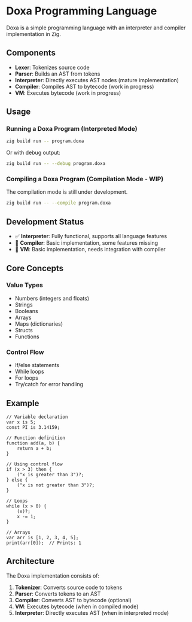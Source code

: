 # Doxa Programming Language

Doxa is a simple programming language with an interpreter and compiler implementation in Zig.

## Components

- **Lexer**: Tokenizes source code
- **Parser**: Builds an AST from tokens
- **Interpreter**: Directly executes AST nodes (mature implementation)
- **Compiler**: Compiles AST to bytecode (work in progress)
- **VM**: Executes bytecode (work in progress)

## Usage

### Running a Doxa Program (Interpreted Mode)

```bash
zig build run -- program.doxa
```

Or with debug output:

```bash
zig build run -- --debug program.doxa
```

### Compiling a Doxa Program (Compilation Mode - WIP)

The compilation mode is still under development.

```bash
zig build run -- --compile program.doxa
```

## Development Status

- ✅ **Interpreter**: Fully functional, supports all language features
- 🚧 **Compiler**: Basic implementation, some features missing
- 🚧 **VM**: Basic implementation, needs integration with compiler

## Core Concepts

### Value Types

- Numbers (integers and floats)
- Strings
- Booleans
- Arrays
- Maps (dictionaries)
- Structs
- Functions

### Control Flow

- If/else statements
- While loops
- For loops
- Try/catch for error handling

## Example

```
// Variable declaration
var x is 5;
const PI is 3.14159;

// Function definition
function add(a, b) {
    return a + b;
}

// Using control flow
if (x > 3) then {
    ("x is greater than 3")?;
} else {
    ("x is not greater than 3")?;
}

// Loops
while (x > 0) {
    (x)?;
    x -= 1;
}

// Arrays
var arr is [1, 2, 3, 4, 5];
print(arr[0]);  // Prints: 1
```

## Architecture

The Doxa implementation consists of:

1. **Tokenizer**: Converts source code to tokens
2. **Parser**: Converts tokens to an AST
3. **Compiler**: Converts AST to bytecode (optional)
4. **VM**: Executes bytecode (when in compiled mode)
5. **Interpreter**: Directly executes AST (when in interpreted mode)
